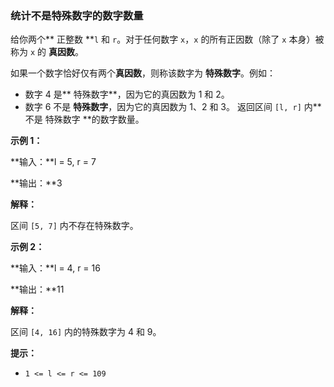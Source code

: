 ### 统计不是特殊数字的数字数量 ###
给你两个** 正整数 **`l` 和 `r`。对于任何数字 `x`，`x` 的所有正因数（除了 `x` 本身）被称为 `x` 的 **真因数**。

如果一个数字恰好仅有两个**真因数**，则称该数字为 **特殊数字**。例如：

* 数字 4 是** 特殊数字**，因为它的真因数为 1 和 2。
* 数字 6 不是 **特殊数字**，因为它的真因数为 1、2 和 3。
返回区间 `[l, r]` 内** 不是 特殊数字 **的数字数量。



**示例 1：**

**输入：**l = 5, r = 7

**输出：**3

**解释：**

区间 `[5, 7]` 内不存在特殊数字。


**示例 2：**

**输入：**l = 4, r = 16

**输出：**11

**解释：**

区间 `[4, 16]` 内的特殊数字为 4 和 9。




**提示：**

* `1 <= l <= r <= 109`

